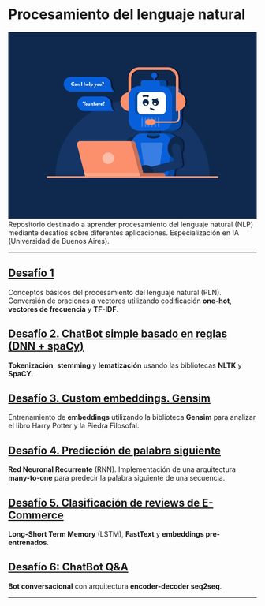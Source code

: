 # Procesamiento del lenguaje natural
![](./chatbot.jpg)
Repositorio destinado a aprender procesamiento del lenguaje natural (NLP) mediante desafíos sobre diferentes aplicaciones. Especialización en IA (Universidad de Buenos Aires).

---

## [Desafío 1](https://github.com/leandrotorrent/NLP/blob/ec664339e373f0afd0bd033d7a5c4ee25659c4da/NLP_TP1/NLP_TP_1.ipynb)
Conceptos básicos del procesamiento del lenguaje natural (PLN). Conversión de oraciones a vectores utilizando codificación **one-hot**, **vectores de frecuencia** y **TF-IDF**.

## [Desafío 2. ChatBot simple basado en reglas (DNN + spaCy)](https://github.com/leandrotorrent/NLP/blob/3ee1abc9fbb85a2a568082c365b0419fd744120d/NLP_TP2/NLP_TP_2_SimpleChatbot.ipynb)
**Tokenización**, **stemming** y **lematización** usando las bibliotecas **NLTK** y **SpaCY**.

## [Desafío 3. Custom embeddings. Gensim](https://github.com/leandrotorrent/NLP/blob/3ee1abc9fbb85a2a568082c365b0419fd744120d/NLP_TP3/NLP_TP_3_Embedding_HarryPotter.ipynb)
Entrenamiento de **embeddings** utilizando la biblioteca **Gensim** para analizar el libro Harry Potter y la Piedra Filosofal.

## [Desafío 4. Predicción de palabra siguiente](https://github.com/leandrotorrent/NLP/blob/3ee1abc9fbb85a2a568082c365b0419fd744120d/NLP_TP4/NLP_TP_4_PrediccionProximaPalabra_HarryPotter.ipynb)
**Red Neuronal Recurrente** (RNN). Implementación de una arquitectura **many-to-one** para predecir la palabra siguiente de una secuencia.

## [Desafío 5. Clasificación de reviews de E-Commerce](https://github.com/leandrotorrent/NLP/blob/3ee1abc9fbb85a2a568082c365b0419fd744120d/NLP_TP5/NLP_TP_5.ipynb)
**Long-Short Term Memory** (LSTM), **FastText** y **embeddings pre-entrenados**. 

## [Desafío 6: ChatBot Q&A](https://github.com/leandrotorrent/NLP/blob/3ee1abc9fbb85a2a568082c365b0419fd744120d/NLP_TP6/NLP_TP_6.ipynb)
**Bot conversacional** con arquitectura **encoder-decoder seq2seq**.


---

